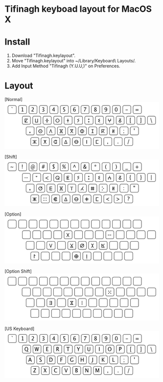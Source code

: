 Tifinagh keyboad layout for MacOS X
===================================

# Install
1. Download "Tifinagh.keylayout".
2. Move "Tifinagh.keylayout" into ~/Library/Keyboard\ Layouts/.
3. Add Input Method "Tifinagh (Y.U.U,)" on Preferences.

# Layout
[Normal]
![Normal](./images/Tifinagh_keyboardLayout_Normal.png)
   
[Shift]
![Shift](./images/Tifinagh_keyboardLayout_Shift.png)
   
[Option]
![Option](./images/Tifinagh_keyboardLayout_Option.png)
   
[Option Shift]
![Option Shift](./images/Tifinagh_keyboardLayout_Option_Shift.png)
   
[US Keyboard]
![US Keyboard](./images/US_keyboardLayout.png)

